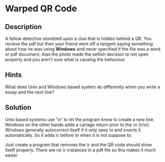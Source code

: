 # Warped QR Code

## Description
A fellow detective stumbled upon a clue that is hidden behind a QR. You recieve the pdf but then your friend went off a tangent saying something about how he was using **Windows** and never specified if the file was a word or pdf document. Alas the photo made the selfish decision to not open properly and you aren't sure what is causing the behaviour

## Hints
What does Unix and Windows based system do differently when you write a essay and the next line?

## Solution
Unix based systems use '\n' to let the program know to create a new line. Windows on the other hands adds a cariage return prior to the \n (\r\n). Windows generally autocorrect itself if it only sees \n and inserts it automatically. So it adds \r before \n when it is not suppose to. 

Just create a program that removes the \r and the QR code should show itself properly. There are no \r instances in a pdf file so this makes it much easier
